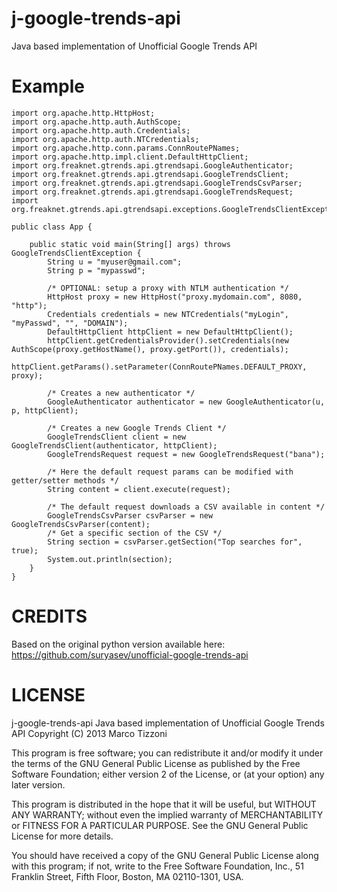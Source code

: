 j-google-trends-api
===================
Java based implementation of Unofficial Google Trends API

Example
=======
    import org.apache.http.HttpHost;
    import org.apache.http.auth.AuthScope;
    import org.apache.http.auth.Credentials;
    import org.apache.http.auth.NTCredentials;
    import org.apache.http.conn.params.ConnRoutePNames;
    import org.apache.http.impl.client.DefaultHttpClient;
    import org.freaknet.gtrends.api.gtrendsapi.GoogleAuthenticator;
    import org.freaknet.gtrends.api.gtrendsapi.GoogleTrendsClient;
    import org.freaknet.gtrends.api.gtrendsapi.GoogleTrendsCsvParser;
    import org.freaknet.gtrends.api.gtrendsapi.GoogleTrendsRequest;
    import org.freaknet.gtrends.api.gtrendsapi.exceptions.GoogleTrendsClientException;
    
    public class App {
    
        public static void main(String[] args) throws GoogleTrendsClientException {
            String u = "myuser@gmail.com";
            String p = "mypasswd";
            
            /* OPTIONAL: setup a proxy with NTLM authentication */
            HttpHost proxy = new HttpHost("proxy.mydomain.com", 8080, "http");
            Credentials credentials = new NTCredentials("myLogin", "myPasswd", "", "DOMAIN");
            DefaultHttpClient httpClient = new DefaultHttpClient();
            httpClient.getCredentialsProvider().setCredentials(new AuthScope(proxy.getHostName(), proxy.getPort()), credentials);
            httpClient.getParams().setParameter(ConnRoutePNames.DEFAULT_PROXY, proxy);
    
            /* Creates a new authenticator */
            GoogleAuthenticator authenticator = new GoogleAuthenticator(u, p, httpClient);
            
            /* Creates a new Google Trends Client */
            GoogleTrendsClient client = new GoogleTrendsClient(authenticator, httpClient);
            GoogleTrendsRequest request = new GoogleTrendsRequest("bana");
            
            /* Here the default request params can be modified with getter/setter methods */
            String content = client.execute(request);
             
            /* The default request downloads a CSV available in content */
            GoogleTrendsCsvParser csvParser = new GoogleTrendsCsvParser(content);
            /* Get a specific section of the CSV */
            String section = csvParser.getSection("Top searches for", true);
            System.out.println(section);
        }
    }

CREDITS
=======
Based on the original python version available here: https://github.com/suryasev/unofficial-google-trends-api

LICENSE
=======
j-google-trends-api
Java based implementation of Unofficial Google Trends API
Copyright (C) 2013  Marco Tizzoni

This program is free software; you can redistribute it and/or
modify it under the terms of the GNU General Public License
as published by the Free Software Foundation; either version 2
of the License, or (at your option) any later version.

This program is distributed in the hope that it will be useful,
but WITHOUT ANY WARRANTY; without even the implied warranty of
MERCHANTABILITY or FITNESS FOR A PARTICULAR PURPOSE.  See the
GNU General Public License for more details.

You should have received a copy of the GNU General Public License
along with this program; if not, write to the Free Software
Foundation, Inc., 51 Franklin Street, Fifth Floor, Boston, MA  02110-1301, USA.
